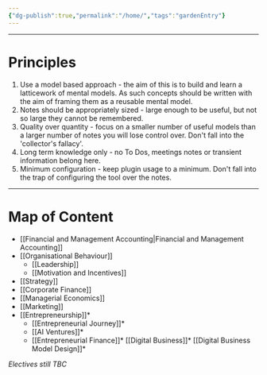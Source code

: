 ```yaml
---
{"dg-publish":true,"permalink":"/home/","tags":"gardenEntry"}
---
```

---
# Principles

1. Use a model based approach - the aim of this is to build and learn a latticework of mental models. As such concepts should be written with the aim of framing them as a reusable mental model. 
2. Notes should be appropriately sized - large enough to be useful, but not so large they cannot be remembered.
3. Quality over quantity - focus on a smaller number of useful models than a larger number of notes you will lose control over. Don't fall into the 'collector's fallacy'.
4. Long term knowledge only - no To Dos, meetings notes or transient information belong here.
5. Minimum configuration - keep plugin usage to a minimum. Don't fall into the trap of configuring the tool over the notes. 
---
# Map of Content

- [[Financial and Management Accounting|Financial and Management Accounting]]
- [[Organisational Behaviour]]
	- [[Leadership]]
	- [[Motivation and Incentives]]
- [[Strategy]]
- [[Corporate Finance]]
- [[Managerial Economics]]
- [[Marketing]]
- [[Entrepreneurship]]*
	- [[Entrepreneurial Journey]]*
	- [[AI Ventures]]*
	- [[Entrepreneurial Finance]]*
[[Digital Business]]*
[[Digital Business Model Design]]*

*Electives still TBC*
